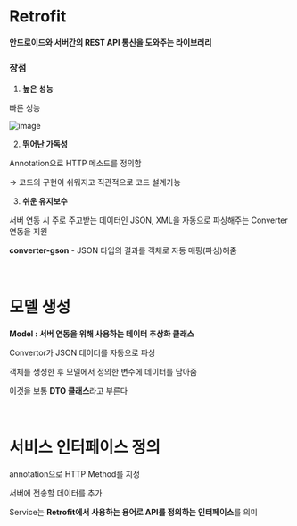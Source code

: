 # Retrofit
**안드로이드와 서버간의 REST API 통신을 도와주는 라이브러리**

### 장점

1. **높은 성능**

  빠른 성능

![image](https://github.com/parkuiery/TIL/assets/128464859/f08b4d45-22be-4bcb-839b-d0169ff7d573)

2. **뛰어난 가독성**

  Annotation으로 HTTP 메소드를 정의함

  → 코드의 구현이 쉬워지고 직관적으로  코드 설계가능

3. **쉬운 유지보수**

  서버 연동 시 주로 주고받는 데이터인 JSON, XML을 자동으로 파싱해주는 Converter 연동을 지원

  **converter-gson** - JSON 타입의 결과를 객체로 자동 매핑(파싱)해줌

<br/>

# 모델 생성

**Model :  서버 연동을 위해 사용하는 데이터 추상화 클래스**

Convertor가 JSON 데이터를 자동으로 파싱

객체를 생성한 후 모델에서 정의한 변수에 데이터를 담아줌

이것을 보통 **DTO 클래스**라고 부른다

<br/>

# 서비스 인터페이스 정의

annotation으로 HTTP Method를 지정

서버에 전송할 데이터를 추가 

Service는 **Retrofit에서 사용하는 용어로 API를 정의하는 인터페이스**를 의미
